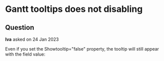 # Gantt tooltips does not disabling

## Question

**Iva** asked on 24 Jan 2023

Even if you set the Showtooltip="false" property, the tooltip will still appear with the field value:
